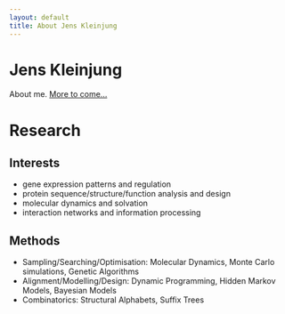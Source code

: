 ```yaml
---
layout: default
title: About Jens Kleinjung
---
```

<div class="blurb">
	<h1>Jens Kleinjung</h1>
	<p>About me. <a href="/about">More to come...</a></p>

# Research
## Interests
* gene expression patterns and regulation
* protein sequence/structure/function analysis and design
* molecular dynamics and solvation
* interaction networks and information processing

## Methods
* Sampling/Searching/Optimisation: Molecular Dynamics, Monte Carlo simulations, Genetic Algorithms
* Alignment/Modelling/Design: Dynamic Programming, Hidden Markov Models, Bayesian Models
* Combinatorics: Structural Alphabets, Suffix Trees

</div><!-- /.blurb -->

